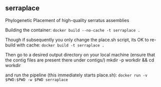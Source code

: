 ## serraplace 
Phylogenetic Placement of high-quality serratus assemblies

Building the container:
`docker build --no-cache -t serraplace .`

Though if subsequently you only change the place.sh script, its OK to re-build with cache:
`docker build -t serraplace .`

Then go to a desired output directory on your local machine (ensure that the contig files are present there under contigs/)
mkdir -p workdir && cd workdir

and run the pipeline (this immediately starts place.sh):
`docker run -v $PWD:$PWD -w $PWD serraplace`

